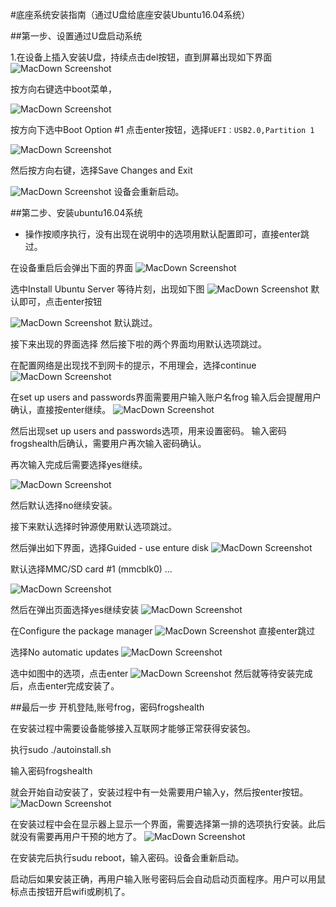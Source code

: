 #底座系统安装指南（通过U盘给底座安装Ubuntu16.04系统）

##第一步、设置通过U盘启动系统

1.在设备上插入安装U盘，持续点击del按钮，直到屏幕出现如下界面
![MacDown Screenshot](/Users/duanshuai/Downloads/WPA_TOOLS/WechatIMG25.jpeg)

按方向右键选中boot菜单，

![MacDown Screenshot](/Users/duanshuai/Downloads/WPA_TOOLS/WechatIMG27.jpeg)

按方向下选中Boot Option #1 点击enter按钮，选择`UEFI：USB2.0,Partition 1`

![MacDown Screenshot](/Users/duanshuai/Downloads/WPA_TOOLS/WechatIMG26.jpeg)

然后按方向右键，选择Save Changes and Exit

![MacDown Screenshot](/Users/duanshuai/Downloads/WPA_TOOLS/WechatIMG24.jpeg)
设备会重新启动。

##第二步、安装ubuntu16.04系统

* 操作按顺序执行，没有出现在说明中的选项用默认配置即可，直接enter跳过。

在设备重启后会弹出下面的界面
![MacDown Screenshot](/Users/duanshuai/Downloads/WPA_TOOLS/WechatIMG23.jpeg)

选中Install Ubuntu Server
等待片刻，出现如下图
![MacDown Screenshot](/Users/duanshuai/Downloads/WPA_TOOLS/WechatIMG22.jpeg)
默认即可，点击enter按钮

![MacDown Screenshot](/Users/duanshuai/Downloads/WPA_TOOLS/WechatIMG21.jpeg)
默认跳过。

接下来出现的界面选择<NO>
然后接下啦的两个界面均用默认选项跳过。

在配置网络是出现找不到网卡的提示，不用理会，选择continue
![MacDown Screenshot](/Users/duanshuai/Downloads/WPA_TOOLS/WechatIMG17.jpeg)

在set up users and passwords界面需要用户输入账户名frog
输入后会提醒用户确认，直接按enter继续。
![MacDown Screenshot](/Users/duanshuai/Downloads/WPA_TOOLS/WechatIMG18.jpeg)

然后出现set up users and passwords选项，用来设置密码。
输入密码frogshealth后确认，需要用户再次输入密码确认。

再次输入完成后需要选择yes继续。

![MacDown Screenshot](/Users/duanshuai/Downloads/WPA_TOOLS/WechatIMG19.jpeg)

然后默认选择no继续安装。

接下来默认选择时钟源使用默认选项跳过。

然后弹出如下界面，选择Guided - use enture disk
![MacDown Screenshot](/Users/duanshuai/Downloads/WPA_TOOLS/WechatIMG20.jpeg)

默认选择MMC/SD card #1 (mmcblk0) ...

![MacDown Screenshot](/Users/duanshuai/Downloads/WPA_TOOLS/WechatIMG31.jpeg)

然后在弹出页面选择yes继续安装
![MacDown Screenshot](/Users/duanshuai/Downloads/WPA_TOOLS/WechatIMG16.jpeg)

在Configure the package manager 
![MacDown Screenshot](/Users/duanshuai/Downloads/WPA_TOOLS/WechatIMG15.jpeg)
直接enter跳过

选择No automatic updates
![MacDown Screenshot](/Users/duanshuai/Downloads/WPA_TOOLS/WechatIMG14.jpeg)

选中如图中的选项，点击enter
![MacDown Screenshot](/Users/duanshuai/Downloads/WPA_TOOLS/WechatIMG13.jpeg)
然后就等待安装完成后，点击enter完成安装了。

##最后一步
开机登陆,账号frog，密码frogshealth

在安装过程中需要设备能够接入互联网才能够正常获得安装包。

执行sudo ./autoinstall.sh

输入密码frogshealth

就会开始自动安装了，安装过程中有一处需要用户输入y，然后按enter按钮。
![MacDown Screenshot](/Users/duanshuai/Downloads/WPA_TOOLS/WechatIMG29.jpeg)

在安装过程中会在显示器上显示一个界面，需要选择第一排的选项执行安装。此后就没有需要再用户干预的地方了。
![MacDown Screenshot](/Users/duanshuai/Downloads/WPA_TOOLS/WechatIMG30.jpeg)

在安装完后执行sudu reboot，输入密码。设备会重新启动。

启动后如果安装正确，再用户输入账号密码后会自动启动页面程序。用户可以用鼠标点击按钮开启wifi或刷机了。